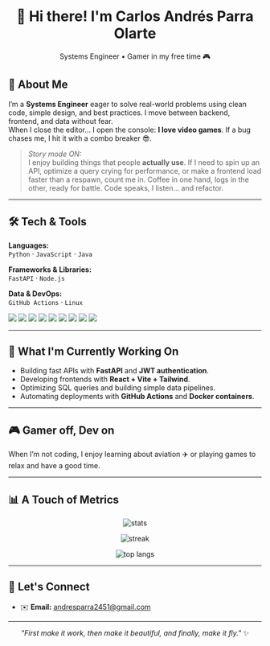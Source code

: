 <!--
GitHub Profile of Carlos Andrés Parra Olarte
Repo: github.com/TU_USUARIO/TU_USUARIO
-->

<h1 align="center">👋 Hi there! I'm Carlos Andrés Parra Olarte</h1>

<p align="center">
  Systems Engineer • Gamer in my free time 🎮
</p>

## 🧭 About Me

I’m a **Systems Engineer** eager to solve real-world problems using clean code, simple design, and best practices. I move between backend, frontend, and data without fear.  
When I close the editor... I open the console: **I love video games**. If a bug chases me, I hit it with a combo breaker 😎.

> _Story mode ON:_  
> I enjoy building things that people **actually use**. If I need to spin up an API, optimize a query crying for performance, or make a frontend load faster than a respawn, count me in. Coffee in one hand, logs in the other, ready for battle. Code speaks, I listen... and refactor.

---

## 🛠️ Tech & Tools

**Languages:**  
`Python` · `JavaScript` · `Java`  

**Frameworks & Libraries:**  
`FastAPI` · `Node.js`  

**Data & DevOps:**  
`GitHub Actions` · `Linux`  

<p>
  <img src="https://img.shields.io/badge/Python-3776AB?logo=python&logoColor=white" />
  <img src="https://img.shields.io/badge/JavaScript-F7DF1E?logo=javascript&logoColor=black" />
  <img src="https://img.shields.io/badge/TypeScript-3178C6?logo=typescript&logoColor=white" />
  <img src="https://img.shields.io/badge/FastAPI-009688?logo=fastapi&logoColor=white" />
  <img src="https://img.shields.io/badge/React-20232A?logo=react&logoColor=61DAFB" />
  <img src="https://img.shields.io/badge/Tailwind-38B2AC?logo=tailwindcss&logoColor=white" />
  <img src="https://img.shields.io/badge/PostgreSQL-4169E1?logo=postgresql&logoColor=white" />
  <img src="https://img.shields.io/badge/Docker-2496ED?logo=docker&logoColor=white" />
  <img src="https://img.shields.io/badge/GitHub_Actions-2088FF?logo=githubactions&logoColor=white" />
</p>

---

## 🚀 What I'm Currently Working On

- Building fast APIs with **FastAPI** and **JWT authentication**.  
- Developing frontends with **React + Vite + Tailwind**.  
- Optimizing SQL queries and building simple data pipelines.  
- Automating deployments with **GitHub Actions** and **Docker containers**.  

---

## 🎮 Gamer off, Dev on

When I’m not coding, I enjoy learning about aviation ✈️ or playing games to relax and have a good time.  

---

## 📊 A Touch of Metrics

<p align="center">
  <img src="https://github-readme-stats.vercel.app/api?username=TU_USUARIO&show_icons=true&theme=transparent" alt="stats" />
</p>
<p align="center">
  <img src="https://github-readme-streak-stats.herokuapp.com/?user=TU_USUARIO&theme=transparent" alt="streak" />
</p>
<p align="center">
  <img src="https://github-readme-stats.vercel.app/api/top-langs/?username=TU_USUARIO&layout=compact&langs_count=8&theme=transparent" alt="top langs" />
</p>

---

## 💬 Let's Connect

- ✉️ **Email:** andresparra2451@gmail.com  

---

<p align="center">
  <i>"First make it work, then make it beautiful, and finally, make it fly."</i> ✨
</p>
